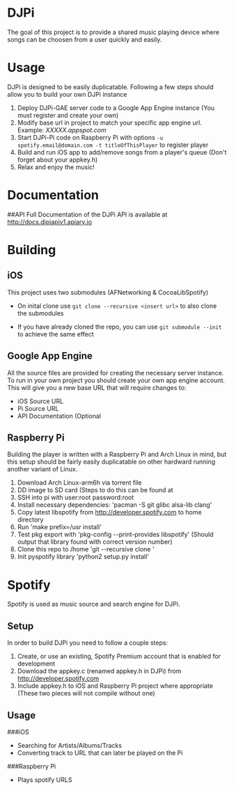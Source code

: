 DJPi
====

The goal of this project is to provide a shared music playing device where songs can be choosen from a user quickly and easily.

Usage
=====
DJPi is designed to be easily duplicatable. Following a few steps should allow you to build your own DJPi instance

1.  Deploy DJPi-GAE server code to a Google App Engine instance (You must register and create your own)
2.  Modify base url in project to match your specific app engine url. Example: *XXXXX.appspot.com*
3.  Start DJPi-Pi code on Raspberry Pi with options `-u spotify.email@domain.com -t titleOfThisPlayer` to register player
4.  Build and run iOS app to add/remove songs from a player's queue (Don't forget about your appkey.h)
5.  Relax and enjoy the music!

Documentation
=============
##API
Full Documentation of the DJPi API is available at http://docs.djpiapiv1.apiary.io

Building
=========

iOS
---
This project uses two submodules (AFNetworking & CocoaLibSpotify)

* On inital clone use `git clone --recursive <insert url>` to also clone the submodules

* If you have already cloned the repo, you can use `git submodule --init` to achieve the same effect


Google App Engine
-----------------
All the source files are provided for creating the necessary server instance. To run in your own project you should create your own app engine account. This will give you a new base URL that will require changes to:

* iOS Source URL
* Pi Source URL
* API Documentation (Optional

Raspberry Pi
------------
Building the player is written with a Raspberry Pi and Arch Linux in mind, but this setup should be fairly easily duplicatable on other hardward running another variant of Linux.

1. Download Arch Linux-arm6h via torrent file <Link>
2. DD image to SD card (Steps to do this can be found at <Link to easy install raspberry pi webpage>
3. SSH into pi with user:root password:root
3. Install necessary dependencies: 'pacman -S git glibc alsa-lib clang'
4. Copy latest libspotify from http://developer.spotify.com to home directory
5. Run 'make prefix=/usr install'
6. Test pkg export with 'pkg-config --print-provides libspotify' (Should output that library found with correct version number)
8. Clone this repo to /home 'git --recursive clone <repo url>' 
9. Init pyspotify library 'python2 setup.py install'


Spotify
=======
Spotify is used as music source and search engine for DJPi.

Setup
-----
In order to build DJPi you need to follow a couple steps:

1. Create, or use an existing, Spotify Premium account that is enabled for development
2. Download the appkey.c (renamed appkey.h in DJPi) from http://developer.spotify.com
3. Include appkey.h to iOS and Raspberry Pi project where appropriate (These two pieces will not compile without one)

Usage
-----

###iOS
* Searching for Artists/Albums/Tracks
* Converting track to URL that can later be played on the Pi

###Raspberry Pi
* Plays spotify URLS
